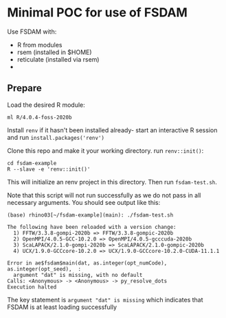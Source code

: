 # Minimal POC for use of FSDAM

Use FSDAM with:

  - R from modules
  - rsem (installed in $HOME)
  - reticulate (installed via rsem)
  -

## Prepare

Load the desired R module:

```
ml R/4.0.4-foss-2020b
```

Install `renv` if it hasn't been installed already- start an interactive R session and run `install.packages('renv')`

Clone this repo and make it your working directory.  run `renv::init()`:

```
cd fsdam-example
R --slave -e 'renv::init()'
```

This will initialize an renv project in this directory.  Then run `fsdam-test.sh`.

Note that this script will not run successfully as we do not pass in all necessary arguments.  You should see output like this:

```
(base) rhino03[~/fsdam-example](main): ./fsdam-test.sh

The following have been reloaded with a version change:
  1) FFTW/3.3.8-gompi-2020b => FFTW/3.3.8-gompic-2020b
  2) OpenMPI/4.0.5-GCC-10.2.0 => OpenMPI/4.0.5-gcccuda-2020b
  3) ScaLAPACK/2.1.0-gompi-2020b => ScaLAPACK/2.1.0-gompic-2020b
  4) UCX/1.9.0-GCCcore-10.2.0 => UCX/1.9.0-GCCcore-10.2.0-CUDA-11.1.1

Error in ae$fsdam$main(dat, as.integer(opt_numCode), as.integer(opt_seed),  :
  argument "dat" is missing, with no default
Calls: <Anonymous> -> <Anonymous> -> py_resolve_dots
Execution halted
```

The key statement is `argument "dat" is missing` which indicates that FSDAM is at least loading successfully
